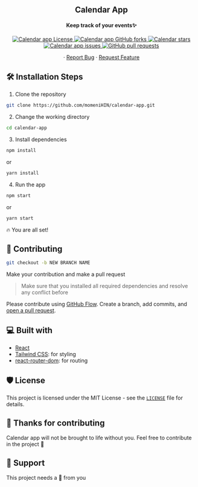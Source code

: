 <h2 align="center">Calendar App</h1>
<h4 align="center">Keep track of your events✨️</h4>

<p align="center">
<a href="https://github.com/momeniHIN/calendar-app/blob/main/LICENSE" target="blank">
<img alt="Calendar app License" src="https://img.shields.io/github/license/momeniHIN/calendar-app">
</a>

<a href="https://github.com/momeniHIN/calendar-app/fork" target="blank">
<img alt="Calendar app GitHub forks" src="https://img.shields.io/github/forks/momeniHIN/calendar-app">
</a>
<a href="https://github.com/momeniHIN/calendar-app/stargazers" target="blank">
<img alt="Calendar stars" src="https://img.shields.io/github/stars/momenihin/calendar-app">
</a>
<a href="https://github.com/momeniHIN/calendar-app/issues" target="blank">
<img alt="Calendar app issues" src="https://img.shields.io/github/issues/momeniHIN/calendar-app">
</a>
<a href="https://github.com/momeniHIN/calendar-app/pulls" target="blank">
<img alt="GitHub pull requests" src="https://img.shields.io/github/issues-pr/momeniHIN/calendar-app">
</a>

</p>

<p align="center">    
    ·
    <a href="https://github.com/momeniHIN/calendar-app/issues/new/choose">Report Bug</a>
    ·
    <a href="https://github.com/momeniHIN/calendar-app/issues/new/choose">Request Feature</a>
</p>

## 🛠️ Installation Steps

1. Clone the repository

```bash
git clone https://github.com/momeniHIN/calendar-app.git
```

2. Change the working directory

```bash
cd calendar-app
```

3. Install dependencies

```bash
npm install
```

or

```bash
yarn install
```

4. Run the app

```bash
npm start
```

or

```bash
yarn start
```

:fire: You are all set!

## 🍰 Contributing

```bash
git checkout -b NEW BRANCH NAME
```

Make your contribution and make a pull request

> Make sure that you installed all required dependencies and resolve any conflict before

Please contribute using [GitHub Flow](https://guides.github.com/introduction/flow). Create a branch, add commits, and [open a pull request](https://github.com/momeniHIN/calendar-app/compare).

## 💻 Built with

- [React](https://reactjs.org/)
- [Tailwind CSS](https://tailwindcss.com/): for styling
- [react-router-dom](https://reactrouter.com/web/guides/quick-start): for routing

## 🛡️ License

This project is licensed under the MIT License - see the [`LICENSE`](LICENSE) file for details.

## :handshake: Thanks for contributing

Calendar app will not be brought to life without you. Feel free to contribute in the project 🙌

## 🙏 Support

This project needs a 🌟 from you
